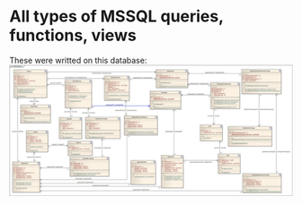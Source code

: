 # All types of MSSQL queries, functions, views

These were writted on this database:
![alt text](MobileNetwork.jpg)